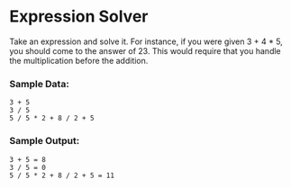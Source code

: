 # Expression Solver

Take an expression and solve it.  For instance, if you were given 3 + 4 * 5, you should come to the answer of 23.  This would require that you handle the multiplication before the addition.

### Sample Data:

```
3 + 5
3 / 5
5 / 5 * 2 + 8 / 2 + 5
```

										
### Sample Output:

```
3 + 5 = 8
3 / 5 = 0
5 / 5 * 2 + 8 / 2 + 5 = 11
```

